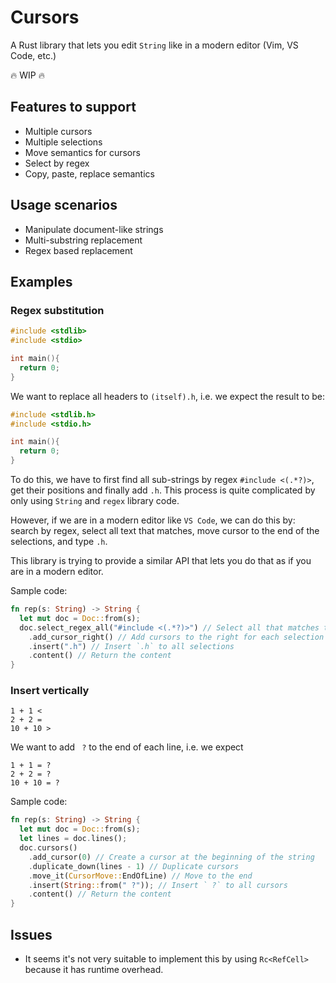 # Cursors

A Rust library that lets you edit `String` like in a modern editor (Vim, VS Code, etc.)

:fire: WIP :fire:

## Features to support

- Multiple cursors
- Multiple selections
- Move semantics for cursors
- Select by regex
- Copy, paste, replace semantics

## Usage scenarios

- Manipulate document-like strings
- Multi-substring replacement
- Regex based replacement

## Examples

### Regex substitution

```c
#include <stdlib>
#include <stdio>

int main(){
  return 0;
}
```

We want to replace all headers to `(itself).h`, i.e. we expect the result to be:

```c
#include <stdlib.h>
#include <stdio.h>

int main(){
  return 0;
}
```

To do this, we have to first find all sub-strings by regex `#include <(.*?)>`, get their positions and finally add `.h`.
This process is quite complicated by only using `String` and `regex` library code.

However, if we are in a modern editor like `VS Code`, we can do this by: search by regex, select all text that matches, move cursor to the end of the selections, and type `.h`.

This library is trying to provide a similar API that lets you do that as if you are in a modern editor.

Sample code:

```rs
fn rep(s: String) -> String {
  let mut doc = Doc::from(s);
  doc.select_regex_all("#include <(.*?)>") // Select all that matches the regex
    .add_cursor_right() // Add cursors to the right for each selection
    .insert(".h") // Insert `.h` to all selections
    .content() // Return the content
}
```

### Insert vertically

```text
1 + 1 <
2 + 2 =
10 + 10 >
```

We want to add ` ?` to the end of each line, i.e. we expect

```text
1 + 1 = ?
2 + 2 = ?
10 + 10 = ?
```

Sample code:

```rs
fn rep(s: String) -> String {
  let mut doc = Doc::from(s);
  let lines = doc.lines();
  doc.cursors()
    .add_cursor(0) // Create a cursor at the beginning of the string
    .duplicate_down(lines - 1) // Duplicate cursors
    .move_it(CursorMove::EndOfLine) // Move to the end
    .insert(String::from(" ?")); // Insert ` ?` to all cursors
    .content() // Return the content
}
```

## Issues

- It seems it's not very suitable to implement this by using `Rc<RefCell>` because it has runtime overhead.
